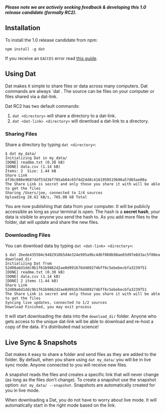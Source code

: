 
***Please note we are actively seeking feedback & developing this 1.0 release candidate (formally RC2).***

## Installation

To install the 1.0 release candidate from npm:

```
npm install -g dat
```

If you receive an `EACCES` error read [this guide](https://docs.npmjs.com/getting-started/fixing-npm-permissions).

## Using Dat

Dat makes it simple to share files or data across many computers. Dat commands are always `dat <source> <destination>. The source can be files on your computer or files shared via a dat-link. 

Dat RC2 has two default commands:

1. `dat <directory>` will share a directory to a dat-link. 
2. `dat <dat-link> <directory>` will download a dat-link to a directory. 

### Sharing Files

Share a directory by typing `dat <directory>`:

```
$ dat my_data/
Initializing Dat in my_data/
[DONE] readme.txt (0.30 kB)
[DONE] data.csv (1.14 kB)
Items: 2  Size: 1.44 kB
Share Link 4f36c088e9687ddf53d36f785ab84c65f4d24d8c4161950519b96a57d65ae08a
The Share Link is secret and only those you share it with will be able to get the files
Sharing /Users/joe, connected to 2/4 sources
Uploading 28.62 kB/s, 765.08 kB Total
```

You are now publishing that data from your computer. It will be publicly accessible as long as your terminal is open. The hash is a **secret hash**, your data is visible to anyone you send the hash to. As you add more files to the folder, dat will update and share the new files.

### Downloading Files

You can download data by typing `dat <dat-link> <directory>`:

```
$ dat 2bede435504c9482910b5d4e324e995a9bc4d6f068b98ae03d97e8d3ac5f80ea download_dir
Initializing Dat from 52d08a6d1ddc9b1f61b9862d2ae0d991676d489274bff6c5ebebecbfa3239f51
[DONE] readme.txt (0.30 kB)
[DONE] data.csv (1.14 kB)
[DONE] 2 items (1.44 kB)
Share Link 52d08a6d1ddc9b1f61b9862d2ae0d991676d489274bff6c5ebebecbfa3239f51
The Share Link is secret and only those you share it with will be able to get the files
Syncing live updates, connected to 1/2 sources
Download Finished, you may exit process
```

It will start downloading the data into the `download_dir` folder. Anyone who gets access to the unique dat-link will be able to download and re-host a copy of the data. It's distributed mad science!

## Live Sync & Snapshots

Dat makes it easy to share a folder and send files as they are added to the folder. By default, when you share using `dat my_data/` you will be in live sync mode. Anyone connected to you will receive new files.

A snapshot reads the files and creates a specific link that will never change (as long as the files don't change). To create a snapshot use the snapshot option: `dat my_data/ --snapshot`. Snapshots are automatically created for you in live mode.

When downloading a Dat, you do not have to worry about live mode. It will automatically start in the right mode based on the link. 

